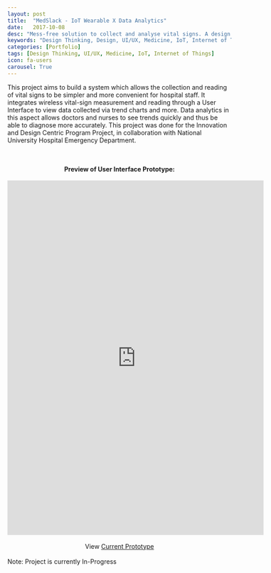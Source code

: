 ```yaml
---
layout: post
title:  "MedSlack - IoT Wearable X Data Analytics"
date:   2017-10-08
desc: "Mess-free solution to collect and analyse vital signs. A design project for Innovation and Design Centric Program."
keywords: "Design Thinking, Design, UI/UX, Medicine, IoT, Internet of Things"
categories: [Portfolio]
tags: [Design Thinking, UI/UX, Medicine, IoT, Internet of Things]
icon: fa-users
carousel: True
---
```

<p> This project aims to build a system which allows the collection and reading of vital signs to be simpler and more convenient for hospital staff. It integrates wireless vital-sign measurement and reading through a User Interface to view data collected via trend charts and more. Data analytics in this aspect allows doctors and nurses to see trends quickly and thus be able to diagnose more accurately. This project was done for the Innovation and Design Centric Program Project, in collaboration with National University Hospital Emergency Department. </p><br>
<br>
<center><b>Preview of User Interface Prototype:</b><br></center>
<br>
<center><iframe src="https://docs.google.com/presentation/d/e/2PACX-1vSHCJXUgzPWBxTFlUZnZ1SUL-uJ9va3BLzhHXuksCODf6T7RxljBhbidWK7drBVgObL3IwSoGKjcD_b/embed?start=true&loop=false&delayms=3000" frameborder="0" width="576" height="797" allowfullscreen="true" mozallowfullscreen="true" webkitallowfullscreen="true"></iframe></center>
<br>
  
<center> View <a href="https://xd.adobe.com/view/b1990031-5b16-42d8-8f0b-20179bf4b019">Current Prototype</a><br></center>
<br>
Note: Project is currently In-Progress<br>


